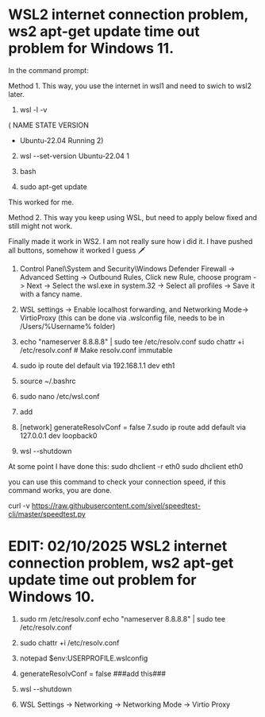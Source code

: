 # WSL2 internet connection problem, ws2 apt-get update time out problem for Windows 11. 


In the command prompt:

Method 1. This way, you use the internet in wsl1 and need to swich to wsl2 later. 
1. wsl -l -v     

( NAME            STATE           VERSION
 * Ubuntu-22.04    Running         2)

2.   wsl --set-version Ubuntu-22.04 1

3. bash 
4. sudo apt-get update 

This worked for me. 

Method 2. This way you keep using WSL, but need to apply below fixed and still might not work. 

Finally made it work in WS2. I am not really sure how i did it. I have pushed all buttons, somehow it worked I guess 🗡 

1. Control Panel\System and Security\Windows Defender Firewall -> Advanced Setting -> Outbound Rules, Click new Rule, choose program -> Next -> Select the wsl.exe in system.32 -> Select all profiles -> Save it with a fancy name. 

2. WSL settings -> Enable localhost forwarding, and Networking Mode-> VirtioProxy   (this can be done via .wslconfig file, needs to be in /Users/%Username% folder)
3. echo "nameserver 8.8.8.8" | sudo tee /etc/resolv.conf
sudo chattr +i /etc/resolv.conf  # Make resolv.conf immutable
4. sudo ip route del default via 192.168.1.1 dev eth1
5. source ~/.bashrc
4. sudo nano /etc/wsl.conf
5. add 
6. [network]
generateResolvConf = false
7.sudo ip route add default via 127.0.0.1 dev loopback0
8. wsl --shutdown


At some point I have done this:
sudo dhclient -r eth0
sudo dhclient eth0


you can use this command to check your connection speed, if this command works, you are done.

curl -v https://raw.githubusercontent.com/sivel/speedtest-cli/master/speedtest.py


# EDIT: 02/10/2025 WSL2 internet connection problem, ws2 apt-get update time out problem for Windows 10. 

1. sudo rm /etc/resolv.conf
echo "nameserver 8.8.8.8" | sudo tee /etc/resolv.conf

2. sudo chattr +i /etc/resolv.conf
3. notepad $env:USERPROFILE\.wslconfig
4. generateResolvConf = false  ###add this###
5. wsl --shutdown
6. WSL Settings -> Networking -> Networking Mode -> Virtio Proxy

